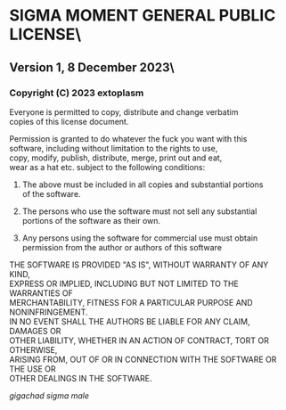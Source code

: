 # SIGMA MOMENT GENERAL PUBLIC LICENSE\
## Version 1, 8 December 2023\
### Copyright (C) 2023 extoplasm

Everyone is permitted to copy, distribute and change verbatim \
copies of this license document.

Permission is granted to do whatever the fuck you want with this\
software, including without limitation to the rights to use, \
copy, modify, publish, distribute, merge, print out and eat, \
wear as a hat etc. subject to the following conditions:

1. The above must be included in all copies and substantial portions\
of the software.

2. The persons who use the software must not sell any substantial\
portions of the software as their own. 

3. Any persons using the software for commercial use must obtain\
permission from the author or authors of this software

THE SOFTWARE IS PROVIDED "AS IS", WITHOUT WARRANTY OF ANY KIND,\
EXPRESS OR IMPLIED, INCLUDING BUT NOT LIMITED TO THE WARRANTIES OF\
MERCHANTABILITY, FITNESS FOR A PARTICULAR PURPOSE AND NONINFRINGEMENT.\
IN NO EVENT SHALL THE AUTHORS BE LIABLE FOR ANY CLAIM, DAMAGES OR\
OTHER LIABILITY, WHETHER IN AN ACTION OF CONTRACT, TORT OR OTHERWISE,\
ARISING FROM, OUT OF OR IN CONNECTION WITH THE SOFTWARE OR THE USE OR\
OTHER DEALINGS IN THE SOFTWARE.

*gigachad sigma male*
